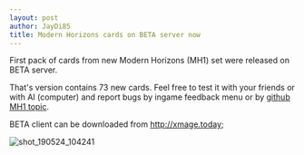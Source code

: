 ```yaml
---
layout: post
author: JayDi85
title: Modern Horizons cards on BETA server now
---
```

First pack of cards from new Modern Horizons (MH1) set were released on BETA server.

That's version contains 73 new cards. Feel free to test it with your friends or with AI (computer) and report bugs by ingame feedback menu or by <a href="https://github.com/magefree/mage/issues/5607">github MH1 topic</a>.

BETA client can be downloaded from <a href="http://xmage.today">http://xmage.today</a>;

![shot_190524_104241](https://user-images.githubusercontent.com/8344157/58307743-adaec780-7e10-11e9-8d70-12aef7faf8fc.png)